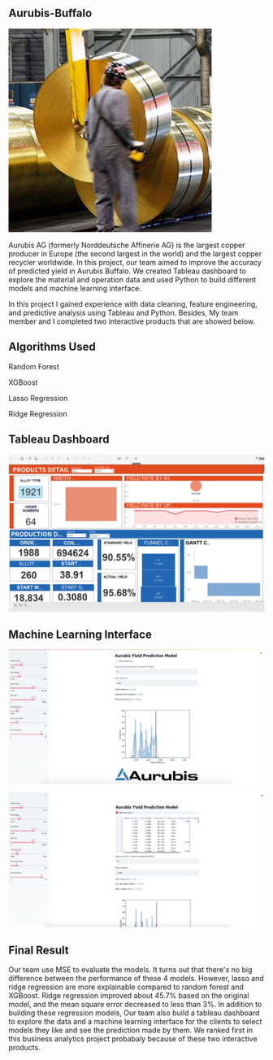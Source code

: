 ## Aurubis-Buffalo

![alt tag](https://github.com/Ze-Long/Ze-Long.github.io/blob/master/images/copper_strip.jpg)

Aurubis AG (formerly Norddeutsche Affinerie AG) is the largest copper producer in Europe (the second largest in the world) and the largest copper recycler worldwide. In this project, our team aimed to improve the accuracy of predicted yield in Aurubis Buffalo. We created Tableau dashboard to explore the material and operation data and used Python to build different models and machine learning interface.

In this project I gained experience with data cleaning, feature engineering, and predictive analysis using Tableau and Python. Besides, My team member and I completed two interactive products that are showed below.

## Algorithms Used
Random Forest

XGBoost

Lasso Regression

Ridge Regression
  
## Tableau Dashboard

![alt tag](https://github.com/Ze-Long/Ze-Long.github.io/blob/master/images/Tableau%20Dashboard.png)

## Machine Learning Interface

![alt tag](https://github.com/Ze-Long/Ze-Long.github.io/blob/master/images/Streamlit1.png)

![alt tag](https://github.com/Ze-Long/Ze-Long.github.io/blob/master/images/Streamlit2.png)

## Final Result

Our team use MSE to evaluate the models. It turns out that there's no big difference between the performance of these 4 models. However, lasso and ridge regression are more explainable compared to random forest and XGBoost. Ridge regression improved about 45.7% based on the original model, and the mean square error decreased to less than 3%. In addition to building these regression models, Our team also build a tableau dashboard to explore the data and a machine learning interface for the clients to select models they like and see the prediction made by them. We ranked first in this business analytics project probabaly because of these two interactive products.
